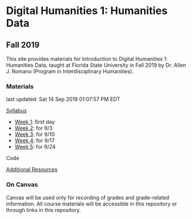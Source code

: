 # Digital Humanities 1: Humanities Data
## Fall 2019

This site provides materials for Introduction to Digital Humanities 1: Humanities Data, taught at Florida State University in Fall 2019 by Dr. Allen J. Romano (Program in Interdisciplinary Humanities). 

### Materials

last updated:
Sat 14 Sep 2019 01:07:57 PM EDT


[Syllabus](https://allenjromano.github.io/dh1-2019/syllabus)
- [Week 1](week1_assignments): first day
- [Week 2](week2_assignments): for 9/3
- [Week 3](week3_assignments): for 9/10
- [Week 4](week4_assignments): for 9/17
- [Week 5](week5_assignments): for 9/24

Code

[Additional Resources](https://allenjromano.github.io/dh1-2019/resources)



### On Canvas

Canvas will be used only for recording of grades and grade-related information. All course materials will be accessible in this repository or through links in this repository.

